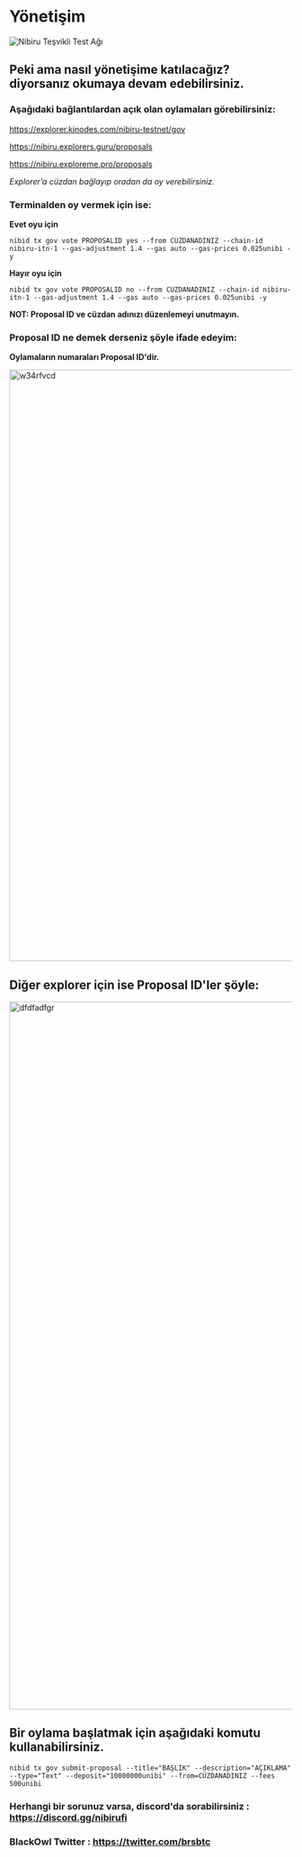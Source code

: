 # Yönetişim

![Nibiru Teşvikli Test Ağı](https://user-images.githubusercontent.com/107190154/230293388-fff9ce61-9c08-4107-9780-62afd581519e.png)

## Peki ama nasıl yönetişime katılacağız? diyorsanız okumaya devam edebilirsiniz.

### Aşağıdaki bağlantılardan açık olan oylamaları görebilirsiniz:

https://explorer.kjnodes.com/nibiru-testnet/gov 

https://nibiru.explorers.guru/proposals

https://nibiru.exploreme.pro/proposals

*Explorer’a cüzdan bağlayıp oradan da oy verebilirsiniz.*

### Terminalden oy vermek için ise:

**Evet oyu için**

```
nibid tx gov vote PROPOSALID yes --from CÜZDANADINIZ --chain-id nibiru-itn-1 --gas-adjustment 1.4 --gas auto --gas-prices 0.025unibi -y
```

**Hayır oyu için**

```
nibid tx gov vote PROPOSALID no --from CÜZDANADINIZ --chain-id nibiru-itn-1 --gas-adjustment 1.4 --gas auto --gas-prices 0.025unibi -y 
``` 

**NOT: Proposal ID ve cüzdan adınızı düzenlemeyi unutmayın.**

### Proposal ID ne demek derseniz şöyle ifade edeyim:

**Oylamaların numaraları Proposal ID'dir.**

<img width="1052" alt="w34rfvcd" src="https://user-images.githubusercontent.com/107190154/230294748-c18f0f4b-5ec5-4ad9-b8e8-a9a7011003f8.png">

## Diğer explorer için ise Proposal ID'ler şöyle:

<img width="1259" alt="dfdfadfgr" src="https://user-images.githubusercontent.com/107190154/230295472-dd29c510-22e7-4017-8563-d73bb67e65c7.png">

## Bir oylama başlatmak için aşağıdaki komutu kullanabilirsiniz.

``` 
nibid tx gov submit-proposal --title="BAŞLIK" --description="AÇIKLAMA" --type="Text" --deposit="10000000unibi" --from=CÜZDANADINIZ --fees 500unibi
``` 

### Herhangi bir sorunuz varsa, discord'da sorabilirsiniz : https://discord.gg/nibirufi
### BlackOwl Twitter : https://twitter.com/brsbtc
